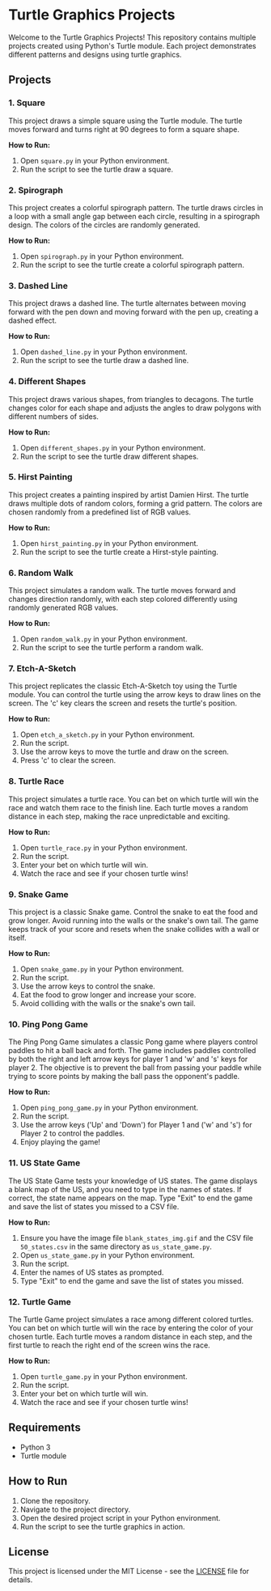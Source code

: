 # Turtle Graphics Projects

Welcome to the Turtle Graphics Projects! This repository contains multiple projects created using Python's Turtle module. Each project demonstrates different patterns and designs using turtle graphics.

## Projects

### 1. Square

This project draws a simple square using the Turtle module. The turtle moves forward and turns right at 90 degrees to form a square shape.

**How to Run:**

1. Open `square.py` in your Python environment.
2. Run the script to see the turtle draw a square.

### 2. Spirograph

This project creates a colorful spirograph pattern. The turtle draws circles in a loop with a small angle gap between each circle, resulting in a spirograph design. The colors of the circles are randomly generated.

**How to Run:**

1. Open `spirograph.py` in your Python environment.
2. Run the script to see the turtle create a colorful spirograph pattern.

### 3. Dashed Line

This project draws a dashed line. The turtle alternates between moving forward with the pen down and moving forward with the pen up, creating a dashed effect.

**How to Run:**

1. Open `dashed_line.py` in your Python environment.
2. Run the script to see the turtle draw a dashed line.

### 4. Different Shapes

This project draws various shapes, from triangles to decagons. The turtle changes color for each shape and adjusts the angles to draw polygons with different numbers of sides.

**How to Run:**

1. Open `different_shapes.py` in your Python environment.
2. Run the script to see the turtle draw different shapes.

### 5. Hirst Painting

This project creates a painting inspired by artist Damien Hirst. The turtle draws multiple dots of random colors, forming a grid pattern. The colors are chosen randomly from a predefined list of RGB values.

**How to Run:**

1. Open `hirst_painting.py` in your Python environment.
2. Run the script to see the turtle create a Hirst-style painting.

### 6. Random Walk

This project simulates a random walk. The turtle moves forward and changes direction randomly, with each step colored differently using randomly generated RGB values.

**How to Run:**

1. Open `random_walk.py` in your Python environment.
2. Run the script to see the turtle perform a random walk.

### 7. Etch-A-Sketch

This project replicates the classic Etch-A-Sketch toy using the Turtle module. You can control the turtle using the arrow keys to draw lines on the screen. The 'c' key clears the screen and resets the turtle's position.

**How to Run:**

1. Open `etch_a_sketch.py` in your Python environment.
2. Run the script.
3. Use the arrow keys to move the turtle and draw on the screen.
4. Press 'c' to clear the screen.

### 8. Turtle Race

This project simulates a turtle race. You can bet on which turtle will win the race and watch them race to the finish line. Each turtle moves a random distance in each step, making the race unpredictable and exciting.

**How to Run:**

1. Open `turtle_race.py` in your Python environment.
2. Run the script.
3. Enter your bet on which turtle will win.
4. Watch the race and see if your chosen turtle wins!

### 9. Snake Game

This project is a classic Snake game. Control the snake to eat the food and grow longer. Avoid running into the walls or the snake's own tail. The game keeps track of your score and resets when the snake collides with a wall or itself.

**How to Run:**

1. Open `snake_game.py` in your Python environment.
2. Run the script.
3. Use the arrow keys to control the snake.
4. Eat the food to grow longer and increase your score.
5. Avoid colliding with the walls or the snake's own tail.

### 10. Ping Pong Game

The Ping Pong Game simulates a classic Pong game where players control paddles to hit a ball back and forth. The game includes paddles controlled by both the right and left arrow keys for player 1 and 'w' and 's' keys for player 2. The objective is to prevent the ball from passing your paddle while trying to score points by making the ball pass the opponent's paddle.

**How to Run:**

1. Open `ping_pong_game.py` in your Python environment.
2. Run the script.
3. Use the arrow keys ('Up' and 'Down') for Player 1 and ('w' and 's') for Player 2 to control the paddles.
4. Enjoy playing the game!

### 11. US State Game

The US State Game tests your knowledge of US states. The game displays a blank map of the US, and you need to type in the names of states. If correct, the state name appears on the map. Type "Exit" to end the game and save the list of states you missed to a CSV file.

**How to Run:**

1. Ensure you have the image file `blank_states_img.gif` and the CSV file `50_states.csv` in the same directory as `us_state_game.py`.
2. Open `us_state_game.py` in your Python environment.
3. Run the script.
4. Enter the names of US states as prompted.
5. Type "Exit" to end the game and save the list of states you missed.

### 12. Turtle Game

The Turtle Game project simulates a race among different colored turtles. You can bet on which turtle will win the race by entering the color of your chosen turtle. Each turtle moves a random distance in each step, and the first turtle to reach the right end of the screen wins the race.

**How to Run:**

1. Open `turtle_game.py` in your Python environment.
2. Run the script.
3. Enter your bet on which turtle will win.
4. Watch the race and see if your chosen turtle wins!
   
## Requirements

- Python 3
- Turtle module

## How to Run

1. Clone the repository.
2. Navigate to the project directory.
3. Open the desired project script in your Python environment.
4. Run the script to see the turtle graphics in action.

## License

This project is licensed under the MIT License - see the [LICENSE](LICENSE) file for details.
